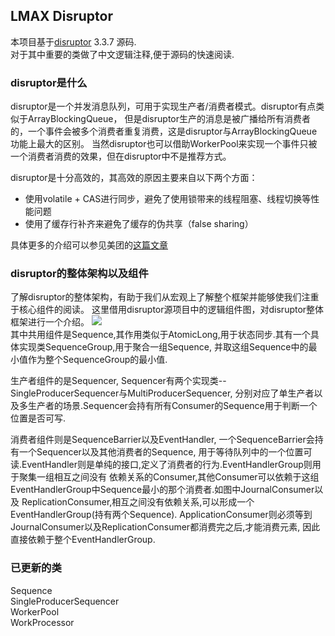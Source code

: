 ## LMAX Disruptor

本项目基于[disruptor](https://github.com/LMAX-Exchange/disruptor) 3.3.7 源码.   
对于其中重要的类做了中文逻辑注释,便于源码的快速阅读.

### disruptor是什么
disruptor是一个并发消息队列，可用于实现生产者/消费者模式。disruptor有点类似于ArrayBlockingQueue，
但是disruptor生产的消息是被广播给所有消费者的，一个事件会被多个消费者重复消费，这是disruptor与ArrayBlockingQueue功能上最大的区别。
当然disruptor也可以借助WorkerPool来实现一个事件只被一个消费者消费的效果，但在disruptor中不是推荐方式。
 
disruptor是十分高效的，其高效的原因主要来自以下两个方面：
 * 使用volatile + CAS进行同步，避免了使用锁带来的线程阻塞、线程切换等性能问题
 * 使用了缓存行补齐来避免了缓存的伪共享（false sharing）
 
具体更多的介绍可以参见美团的[这篇文章](https://tech.meituan.com/disruptor.html)

### disruptor的整体架构以及组件
了解disruptor的整体架构，有助于我们从宏观上了解整个框架并能够使我们注重于核心组件的阅读。
这里借用disruptor源项目中的逻辑组件图，对disruptor整体框架进行一个介绍。
![](https://raw.githubusercontent.com/wiki/LMAX-Exchange/disruptor/images/Models.png)     
其中共用组件是Sequence,其作用类似于AtomicLong,用于状态同步.其有一个具体实现类SequenceGroup,用于聚合一组Sequence,
并取这组Sequence中的最小值作为整个SequenceGroup的最小值.     

生产者组件的是Sequencer, Sequencer有两个实现类--SingleProducerSequencer与MultiProducerSequencer,
分别对应了单生产者以及多生产者的场景.Sequencer会持有所有Consumer的Sequence用于判断一个位置是否可写.     

消费者组件则是SequenceBarrier以及EventHandler, 一个SequenceBarrier会持有一个Sequencer以及其他消费者的Sequence,
用于等待队列中的一个位置可读.EventHandler则是单纯的接口,定义了消费者的行为.EventHandlerGroup则用于聚集一组相互之间没有
依赖关系的Consumer,其他Consumer可以依赖于这组EventHandlerGroup中Sequence最小的那个消费者.如图中JournalConsumer以及
ReplicationConsumer,相互之间没有依赖关系,可以形成一个EventHandlerGroup(持有两个Sequence).
ApplicationConsumer则必须等到JournalConsumer以及ReplicationConsumer都消费完之后,才能消费元素,
因此直接依赖于整个EventHandlerGroup.     

### 已更新的类
Sequence  
SingleProducerSequencer   
WorkerPool  
WorkProcessor   
